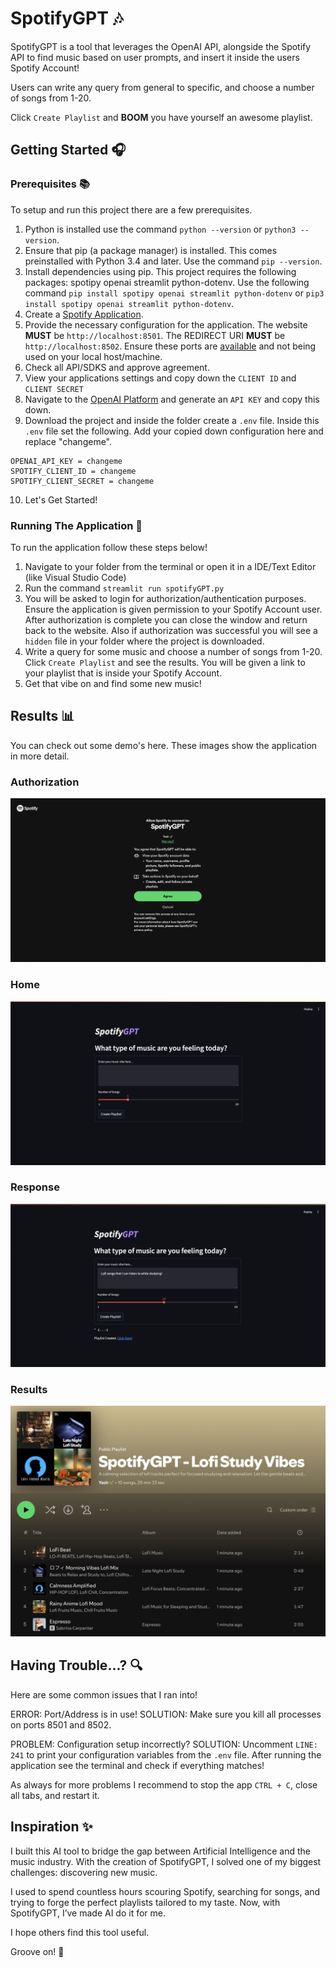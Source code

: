 # SpotifyGPT 🎶

SpotifyGPT is a tool that leverages the OpenAI API, alongside the Spotify API to find music based on user prompts, and insert it inside the users Spotify Account!

Users can write any query from general to specific, and choose a number of songs from 1-20.

Click `Create Playlist` and **__BOOM__** you have yourself an awesome playlist.

## Getting Started 🎧

### Prerequisites 📚

To setup and run this project there are a few prerequisites.

1. Python is installed use the command `python --version` or `python3 --version`.
2. Ensure that pip (a package manager) is installed. This comes preinstalled with Python 3.4 and later. Use the command `pip --version`.
3. Install dependencies using pip. This project requires the following packages: spotipy openai streamlit python-dotenv. Use the following command `pip install spotipy openai streamlit python-dotenv` or `pip3 install spotipy openai streamlit python-dotenv`.
4. Create a [Spotify Application](https://developer.spotify.com).
5. Provide the necessary configuration for the application. The website **__MUST__** be `http://localhost:8501`. The REDIRECT URI **__MUST__** be `http://localhost:8502`. Ensure these ports are [available](https://dev.to/rawas_aditya/how-to-kill-processes-and-free-up-ports-on-mac-windows-and-linux-h97) and not being used on your local host/machine.
6. Check all API/SDKS and approve agreement.
7. View your applications settings and copy down the `CLIENT ID` and `CLIENT SECRET`
8. Navigate to the [OpenAI Platform](https://platform.openai.com/docs/overview) and generate an `API KEY` and copy this down.
9. Download the project and inside the folder create a `.env` file. Inside this `.env` file set the following. Add your copied down configuration here and replace "changeme".
```
OPENAI_API_KEY = changeme
SPOTIFY_CLIENT_ID = changeme
SPOTIFY_CLIENT_SECRET = changeme
```
10. Let's Get Started!

### Running The Application 💫

To run the application follow these steps below!

1. Navigate to your folder from the terminal or open it in a IDE/Text Editor (like Visual Studio Code)
2. Run the command `streamlit run spotifyGPT.py`
3. You will be asked to login for authorization/authentication purposes. Ensure the application is given permission to your Spotify Account user. After authorization is complete you can close the window and return back to the website. Also if authorization was successful you will see a `hidden` file in your folder where the project is downloaded.
4. Write a query for some music and choose a number of songs from 1-20. Click `Create Playlist` and see the results. You will be given a link to your playlist that is inside your Spotify Account.
5. Get that vibe on and find some new music!

## Results 📊

You can check out some demo's here. These images show the application in more detail.

### Authorization
![Authorization from SpotifyGPT](DEMO/Authorization.png)

### Home
![The SpotifyGPT homepage](DEMO/Home.png)

### Response
![The response from SpotifyGPT](DEMO/Response.png)

### Results
![The results and SpotifyGPT playlist in your Spotify library](DEMO/Results.png)

## Having Trouble...? 🔍

Here are some common issues that I ran into!

ERROR: Port/Address is in use!
SOLUTION: Make sure you kill all processes on ports 8501 and 8502.

PROBLEM: Configuration setup incorrectly?
SOLUTION: Uncomment `LINE: 241` to print your configuration variables from the `.env` file. After running the application see the terminal and check if everything matches!

As always for more problems I recommend to stop the app `CTRL + C`, close all tabs, and restart it.

## Inspiration ✨

I built this AI tool to bridge the gap between Artificial Intelligence and the music industry. With the creation of SpotifyGPT, I solved one of my biggest challenges: discovering new music.

I used to spend countless hours scouring Spotify, searching for songs, and trying to forge the perfect playlists tailored to my taste. Now, with SpotifyGPT, I’ve made AI do it for me.

I hope others find this tool useful.

Groove on! 💃